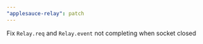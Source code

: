 ```yaml
---
"applesauce-relay": patch
---
```


Fix `Relay.req` and `Relay.event` not completing when socket closed

